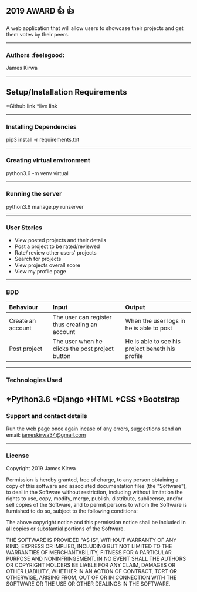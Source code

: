 ## 2019 AWARD :+1: :+1:

A web application that will allow users to showcase their projects and get them votes by their peers.

---------------------------

### Authors :feelsgood: 

James Kirwa

----------------------------------------

## Setup/Installation Requirements

*Github link
*live link

---------------------------------------

### Installing Dependencies

pip3 install -r requirements.txt

--------------------------------------

### Creating virtual environment

python3.6 -m venv virtual

-------------------------------------

### Running the server

python3.6 manage.py runserver

----------------------------------

### User Stories

* View posted projects and their details
* Post a project to be rated/reviewed
* Rate/ review other users' projects
* Search for projects
* View projects overall score
* View my profile page

-------------------------

### BDD

|Behaviour|Input|Output|
|:--------|:-----|:----|
|Create an account|The user can register thus creating an account|When the user logs in he is able to post|
|Post project|The user when he clicks the post project button|He is able to see his project beneth his profile|

------------------------------------

### Technologies Used

*Python3.6
*Django
*HTML
*CSS
*Bootstrap
----------------------------------------------------------------------

### Support and contact details

 Run the web page once again incase of any errors, suggestions send an email: jameskirwa34@gmail.com

-------------------------------------------------------

### License

 Copyright 2019 James Kirwa

 Permission is hereby granted, free of charge, to any person obtaining a copy of this software and associated documentation files (the "Software"), to deal in the Software without restriction, including without limitation the rights to use, copy, modify, merge, publish, distribute, sublicense, and/or sell copies of the Software, and to permit persons to whom the Software is furnished to do so, subject to the following conditions:

 The above copyright notice and this permission notice shall be included in all copies or substantial portions of the Software.

 THE SOFTWARE IS PROVIDED "AS IS", WITHOUT WARRANTY OF ANY KIND, EXPRESS OR IMPLIED, INCLUDING BUT NOT LIMITED TO THE WARRANTIES OF MERCHANTABILITY, FITNESS FOR A PARTICULAR PURPOSE AND NONINFRINGEMENT. IN NO EVENT SHALL THE AUTHORS OR COPYRIGHT HOLDERS BE LIABLE FOR ANY CLAIM, DAMAGES OR OTHER LIABILITY, WHETHER IN AN ACTION OF CONTRACT, TORT OR OTHERWISE, ARISING FROM, OUT OF OR IN CONNECTION WITH THE SOFTWARE OR THE USE OR OTHER DEALINGS IN THE SOFTWARE.
